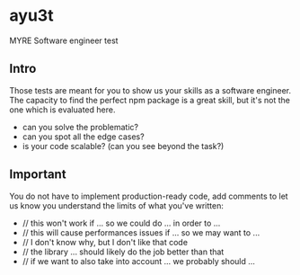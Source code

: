# ayu3t

MYRE Software engineer test

## Intro

Those tests are meant for you to show us your skills as a software engineer. The capacity to find the perfect npm package is a great skill,
but it's not the one which is evaluated here.

- can you solve the problematic?
- can you spot all the edge cases?
- is your code scalable? (can you see beyond the task?)

## Important

You do not have to implement production-ready code, add comments to let us know you understand the limits of what you've written:

- // this won't work if ... so we could do ... in order to ...
- // this will cause performances issues if ... so we may want to ...
- // I don't know why, but I don't like that code
- // the library ... should likely do the job better than that
- // if we want to also take into account ... we probably should ...
